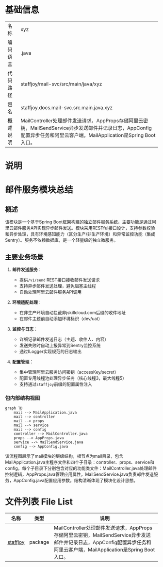 # 基础信息

|      |      |
|------|------|
| 名称 | xyz |
| 编码语言 | .java |
| 代码路径 | staffjoy/mail-svc/src/main/java/xyz |
| 包名 | staffjoy.docs.mail-svc.src.main.java.xyz |
| 概述说明 | MailController处理邮件发送请求，AppProps存储阿里云密钥，MailSendService异步发送邮件并记录日志，AppConfig配置异步任务和阿里云客户端，MailApplication是Spring Boot入口。 |

# 说明

# 邮件服务模块总结

## 概述
该模块是一个基于Spring Boot框架构建的独立邮件服务系统，主要功能是通过阿里云邮件服务API实现异步邮件发送。模块采用RESTful接口设计，支持参数校验和异步处理，具有环境感知能力（区分生产/非生产环境）和异常监控功能（集成Sentry）。服务不依赖数据库，是一个轻量级的独立微服务。

## 主要业务场景
1. **邮件发送服务**：
   - 提供`/v1/send` REST接口接收邮件发送请求
   - 支持异步邮件发送处理，避免阻塞主线程
   - 自动处理阿里云邮件服务API调用

2. **环境适配处理**：
   - 在非生产环境自动拦截非jskillcloud.com后缀的收件地址
   - 在邮件主题前自动添加环境标识（dev/uat）

3. **监控与日志**：
   - 详细记录邮件发送日志（主题、收件人、内容）
   - 发送失败时自动上报异常到Sentry监控系统
   - 通过ILogger实现规范的日志输出

4. **配置管理**：
   - 集中管理阿里云服务访问密钥（accessKey/secret）
   - 配置专用线程池处理异步任务（核心线程3，最大线程5）
   - 支持通过`staffjoy`前缀的配置属性注入


### 包内部结构视图

```mermaid
graph TD
    mail --> MailApplication.java
    mail --> controller
    mail --> props
    mail --> service
    mail --> config
    controller --> MailController.java
    props --> AppProps.java
    service --> MailSendService.java
    config --> AppConfig.java
```

该流程图展示了mail模块的层级结构，根节点为mail目录，包含MailApplication.java主程序文件和四个子目录：controller、props、service和config。每个子目录下分别包含对应的功能类文件：MailController.java处理邮件控制逻辑，AppProps.java管理应用属性，MailSendService.java负责邮件发送服务，AppConfig.java配置应用参数。结构清晰体现了模块化设计思想。

# 文件列表 File List

| 名称   | 类型  | 说明 |
|-------|------|-------------|
| [staffjoy](staffjoy/_module.md) | package | MailController处理邮件发送请求，AppProps存储阿里云密钥，MailSendService异步发送邮件并记录日志，AppConfig配置异步任务和阿里云客户端，MailApplication是Spring Boot入口。 |


